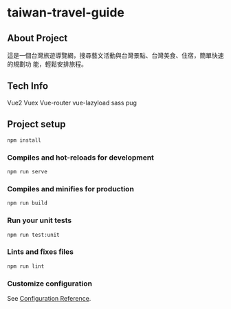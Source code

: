 # taiwan-travel-guide

## About Project

這是一個台灣旅遊導覽網，搜尋藝文活動與台灣景點、台灣美食、住宿，簡單快速的規劃功
能，輕鬆安排旅程。

## Tech Info

Vue2 Vuex Vue-router vue-lazyload sass pug

## Project setup

```
npm install
```

### Compiles and hot-reloads for development

```
npm run serve
```

### Compiles and minifies for production

```
npm run build
```

### Run your unit tests

```
npm run test:unit
```

### Lints and fixes files

```
npm run lint
```

### Customize configuration

See [Configuration Reference](https://cli.vuejs.org/config/).
